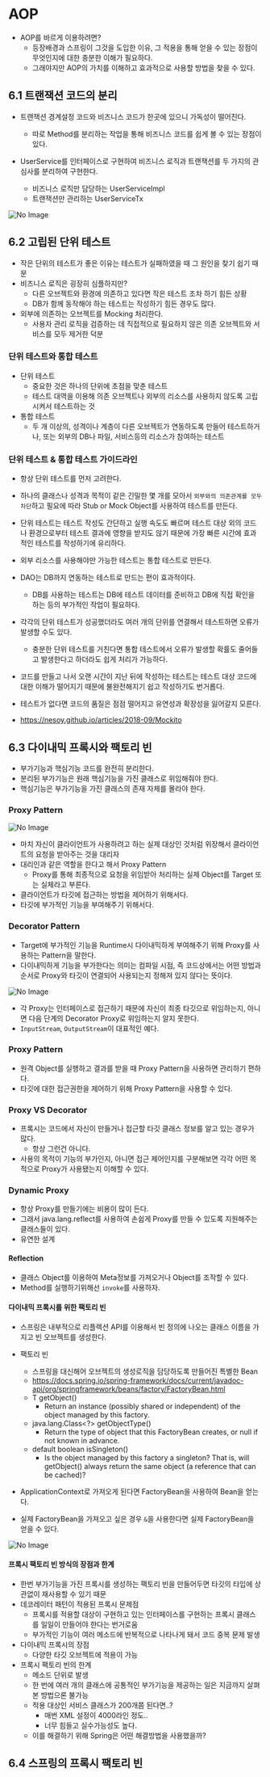# AOP
- AOP를 바르게 이용하려면?
    - 등장배경과 스프링이 그것을 도입한 이유, 그 적용을 통해 얻을 수 있는 장점이 무엇인지에 대한 충분한 이해가 필요하다.
    - 그래야지만 AOP의 가치를 이해하고 효과적으로 사용할 방법을 찾을 수 있다.

## 6.1 트랜잭션 코드의 분리
- 트랜잭션 경계설정 코드와 비즈니스 코드가 한곳에 있으니 가독성이 떨어진다.
    - 따로 Method를 분리하는 작업을 통해 비즈니스 코드를 쉽게 볼 수 있는 장점이 있다.


- UserService를 인터페이스로 구현하여 비즈니스 로직과 트랜잭션를 두 가지의 관심사를 분리하여 구현한다.
    - 비즈니스 로직만 담당하는 UserServiceImpl
    - 트랜잭션만 관리하는 UserServiceTx

![No Image](/nesoy/Images/Spring/23.png)


## 6.2 고립된 단위 테스트
- 작은 단위의 테스트가 좋은 이유는 테스트가 실패하였을 때 그 원인을 찾기 쉽기 때문
- 비즈니스 로직은 굉장히 심플하지만?
    - 다른 오브젝트와 환경에 의존하고 있다면 작은 테스트 조차 하기 힘든 상황
    - DB가 함께 동작해야 하는 테스트는 작성하기 힘든 경우도 많다.
- 외부에 의존하는 오브젝트를 Mocking 처리한다.
    - 사용자 관리 로직을 검증하는 데 직접적으로 필요하지 않은 의존 오브젝트와 서비스를 모두 제거한 덕분

### 단위 테스트와 통합 테스트
- 단위 테스트
    - 중요한 것은 하나의 단위에 초점을 맞춘 테스트
    - 테스트 대역을 이용해 의존 오브젝트나 외부의 리소스를 사용하지 않도록 고립시켜서 테스트하는 것
- 통합 테스트
    - 두 개 이상의, 성격이나 계층이 다른 오브젝트가 연동하도록 만들어 테스트하거나, 또는 외부의 DB나 파일, 서비스등의 리소스가 참여하는 테스트

### 단위 테스트 & 통합 테스트 가이드라인
- 항상 단위 테스트를 먼저 고려한다.
- 하나의 클래스나 성격과 목적이 같은 긴밀한 몇 개를 모아서 `외부와의 의존관계를 모두 차단`하고 필요에 따라 Stub or Mock Object를 사용하여 테스트를 만든다.
- 단위 테스트는 테스트 작성도 간단하고 실행 속도도 빠르며 테스트 대상 외의 코드나 환경으로부터 테스트 결과에 영향을 받지도 않기 때문에 가장 빠른 시간에 효과적인 테스트를 작성하기에 유리하다.
- 외부 리소스를 사용해야만 가능한 테스트는 통합 테스트로 만든다.
- DAO는 DB까지 연동하는 테스트로 만드는 편이 효과적이다.
    - DB를 사용하는 테스트는 DB에 테스트 데이터를 준비하고 DB에 직접 확인을 하는 등의 부가적인 작업이 필요하다.
- 각각의 단위 테스트가 성공했더라도 여러 개의 단위를 연결해서 테스트하면 오류가 발생할 수도 있다.
    - 충분한 단위 테스트를 거친다면 통합 테스트에서 오류가 발생할 확률도 줄어들고 발생한다고 하더라도 쉽게 처리가 가능하다.
- 코드를 만들고 나서 오랜 시간이 지난 뒤에 작성하는 테스트는 테스트 대상 코드에 대한 이해가 떨어지기 때문에 불완전해지기 쉽고 작성하기도 번거롭다.
- 테스트가 없다면 코드의 품질은 점점 떨어지고 유연성과 확장성을 잃어갈지 모른다.

- <https://nesoy.github.io/articles/2018-09/Mockito>

## 6.3 다이내믹 프록시와 팩토리 빈
- 부가기능과 핵심기능 코드를 완전히 분리한다.
- 분리된 부가기능은 원래 핵심기능을 가진 클래스로 위임해줘야 한다.
- 핵심기능은 부가기능을 가진 클래스의 존재 자체를 몰라야 한다.


### Proxy Pattern
![No Image](/nesoy/Images/Spring/24.png)

- 마치 자신이 클라이언트가 사용하려고 하는 실제 대상인 것처럼 위장해서 클라이언트의 요청을 받아주는 것을 대리자
- 대리인과 같은 역할을 한다고 해서 Proxy Pattern
    - Proxy를 통해 최종적으로 요청을 위임받아 처리하는 실제 Object를 Target 또는 실체라고 부른다.
- 클라이언트가 타깃에 접근하는 방법을 제어하기 위해서다.
- 타깃에 부가적인 기능을 부여해주기 위해서다.


### Decorator Pattern
- Target에 부가적인 기능을 Runtime시 다이내믹하게 부여해주기 위해 Proxy를 사용하는 Pattern을 말한다.
- 다이내믹하게 기능을 부가한다는 의미는 컴파일 시점, 즉 코드상에서는 어떤 방법과 순서로 Proxy와 타깃이 연결되어 사용되는지 정해져 있지 않다는 뜻이다.

![No Image](/nesoy/Images/Spring/25.png)

- 각 Proxy는 인터페이스로 접근하기 때문에 자신이 최종 타깃으로 위임하는지, 아니면 다음 단계의 Decorator Proxy로 위임하는지 알지 못한다.
- `InputStream`, `OutputStream`이 대표적인 예다.


### Proxy Pattern
- 원격 Object를 실행하고 결과를 받을 때 Proxy Pattern을 사용하면 관리하기 편하다.
- 타깃에 대한 접근권한을 제어하기 위해 Proxy Pattern을 사용할 수 있다.


### Proxy VS Decorator
- 프록시는 코드에서 자신이 만들거나 접근할 타깃 클래스 정보를 알고 있는 경우가 많다.
    - 항상 그런건 아니다.
- 사용의 목적이 기능의 부가인지, 아니면 접근 제어인지를 구분해보면 각각 어떤 목적으로 Proxy가 사용됐는지 이해할 수 있다.

### Dynamic Proxy
- 항상 Proxy를 만들기에는 비용이 많이 든다.
- 그래서 java.lang.reflect를 사용하여 손쉽게 Proxy를 만들 수 있도록 지원해주는 클래스들이 있다.
- 유연한 설계

#### Reflection
- 클래스 Object를 이용하여 Meta정보를 가져오거나 Object를 조작할 수 있다.
- Method를 실행하기위해선 `invoke`를 사용하자.

#### 다이내믹 프록시를 위한 팩토리 빈
- 스프링은 내부적으로 리플렉션 API를 이용해서 빈 정의에 나오는 클래스 이름을 가지고 빈 오브젝트를 생성한다.
- 팩토리 빈
    - 스프링을 대신해어 오브젝트의 생성로직을 담당하도록 만들어진 특별한 Bean
    - <https://docs.spring.io/spring-framework/docs/current/javadoc-api/org/springframework/beans/factory/FactoryBean.html>
    - T	getObject()
        - Return an instance (possibly shared or independent) of the object managed by this factory.
    - java.lang.Class<?>	getObjectType()
        - Return the type of object that this FactoryBean creates, or null if not known in advance.
    - default boolean	isSingleton()
        - Is the object managed by this factory a singleton? That is, will getObject() always return the same object (a reference that can be cached)?


- ApplicationContext로 가져오게 된다면 FactoryBean을 사용하여 Bean을 얻는다.
- 실제 FactoryBean을 가져오고 싶은 경우 `&`을 사용한다면 실제 FactoryBean을 얻을 수 있다.

![No Image](/nesoy/Images/Spring/26.png)

#### 프록시 팩토리 빈 방식의 장점과 한계
- 한번 부가기능을 가진 프록시를 생성하는 팩토리 빈을 만들어두면 타깃의 타입에 상관없이 재사용할 수 있기 때문
- 데코레이터 패턴이 적용된 프록시 문제점
    - 프록시를 적용할 대상이 구현하고 있는 인터페이스를 구현하는 프록시 클래스를 일일이 만들어야 한다는 번거로움
    - 부가적인 기능이 여러 메소드에 반복적으로 나타나게 돼서 코드 중복 문제 발생
- 다이내믹 프록시의 장점
    - 다양한 타깃 오브젝트에 적용이 가능
- 프록시 팩토리 빈의 한계
    - 메소드 단위로 발생
    - 한 번에 여러 개의 클래스에 공통적인 부가기능을 제공하는 일은 지금까지 살펴본 방법으론 불가능
    - 적용 대상인 서비스 클래스가 200개쯤 된다면..?
        - 매번 XML 설정이 4000라인 정도..
        - 너무 힘들고 실수가능성도 높다.
    - 이를 해결하기 위해 Spring은 어떤 해결방법을 사용했을까?

## 6.4 스프링의 프록시 팩토리 빈

